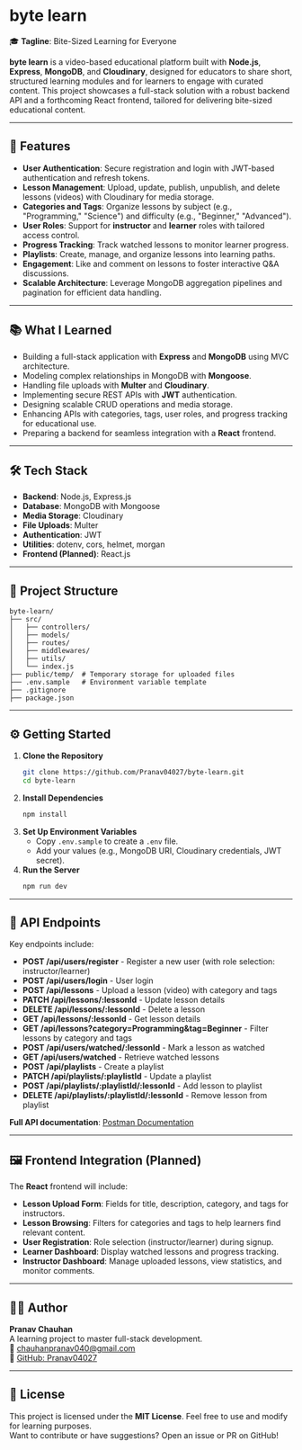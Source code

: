 # byte learn

🎓 **Tagline**: Bite-Sized Learning for Everyone

**byte learn** is a video-based educational platform built with **Node.js**, **Express**, **MongoDB**, and **Cloudinary**, designed for educators to share short, structured learning modules and for learners to engage with curated content. This project showcases a full-stack solution with a robust backend API and a forthcoming React frontend, tailored for delivering bite-sized educational content.

---

## 🚀 Features
- **User Authentication**: Secure registration and login with JWT-based authentication and refresh tokens.
- **Lesson Management**: Upload, update, publish, unpublish, and delete lessons (videos) with Cloudinary for media storage.
- **Categories and Tags**: Organize lessons by subject (e.g., "Programming," "Science") and difficulty (e.g., "Beginner," "Advanced").
- **User Roles**: Support for **instructor** and **learner** roles with tailored access control.
- **Progress Tracking**: Track watched lessons to monitor learner progress.
- **Playlists**: Create, manage, and organize lessons into learning paths.
- **Engagement**: Like and comment on lessons to foster interactive Q&A discussions.
- **Scalable Architecture**: Leverage MongoDB aggregation pipelines and pagination for efficient data handling.

---

## 📚 What I Learned
- Building a full-stack application with **Express** and **MongoDB** using MVC architecture.
- Modeling complex relationships in MongoDB with **Mongoose**.
- Handling file uploads with **Multer** and **Cloudinary**.
- Implementing secure REST APIs with **JWT** authentication.
- Designing scalable CRUD operations and media storage.
- Enhancing APIs with categories, tags, user roles, and progress tracking for educational use.
- Preparing a backend for seamless integration with a **React** frontend.

---

## 🛠 Tech Stack
- **Backend**: Node.js, Express.js
- **Database**: MongoDB with Mongoose
- **Media Storage**: Cloudinary
- **File Uploads**: Multer
- **Authentication**: JWT
- **Utilities**: dotenv, cors, helmet, morgan
- **Frontend (Planned)**: React.js

---

## 📁 Project Structure
```
byte-learn/
├── src/
│   ├── controllers/
│   ├── models/
│   ├── routes/
│   ├── middlewares/
│   ├── utils/
│   └── index.js
├── public/temp/  # Temporary storage for uploaded files
├── .env.sample   # Environment variable template
├── .gitignore
├── package.json
```

---

## ⚙️ Getting Started
1. **Clone the Repository**
   ```bash
   git clone https://github.com/Pranav04027/byte-learn.git
   cd byte-learn
   ```
2. **Install Dependencies**
   ```bash
   npm install
   ```
3. **Set Up Environment Variables**
   - Copy `.env.sample` to create a `.env` file.
   - Add your values (e.g., MongoDB URI, Cloudinary credentials, JWT secret).
4. **Run the Server**
   ```bash
   npm run dev
   ```

---

## 🧪 API Endpoints
Key endpoints include:

- **POST /api/users/register** - Register a new user (with role selection: instructor/learner)
- **POST /api/users/login** - User login
- **POST /api/lessons** - Upload a lesson (video) with category and tags
- **PATCH /api/lessons/:lessonId** - Update lesson details
- **DELETE /api/lessons/:lessonId** - Delete a lesson
- **GET /api/lessons/:lessonId** - Get lesson details
- **GET /api/lessons?category=Programming&tag=Beginner** - Filter lessons by category and tags
- **POST /api/users/watched/:lessonId** - Mark a lesson as watched
- **GET /api/users/watched** - Retrieve watched lessons
- **POST /api/playlists** - Create a playlist
- **PATCH /api/playlists/:playlistId** - Update a playlist
- **POST /api/playlists/:playlistId/:lessonId** - Add lesson to playlist
- **DELETE /api/playlists/:playlistId/:lessonId** - Remove lesson from playlist

**Full API documentation**: [Postman Documentation](https://documenter.getpostman.com/view/45456961/2sB2xBEqF1)

---

## 🖼 Frontend Integration (Planned)
The **React** frontend will include:
- **Lesson Upload Form**: Fields for title, description, category, and tags for instructors.
- **Lesson Browsing**: Filters for categories and tags to help learners find relevant content.
- **User Registration**: Role selection (instructor/learner) during signup.
- **Learner Dashboard**: Display watched lessons and progress tracking.
- **Instructor Dashboard**: Manage uploaded lessons, view statistics, and monitor comments.

---

## 🧑‍🎓 Author
**Pranav Chauhan**  
A learning project to master full-stack development.  
📧 [chauhanpranav040@gmail.com](mailto:chauhanpranav040@gmail.com)  
🐙 [GitHub: Pranav04027](https://github.com/Pranav04027)

---

## 📝 License
This project is licensed under the **MIT License**. Feel free to use and modify for learning purposes.  
Want to contribute or have suggestions? Open an issue or PR on GitHub!
